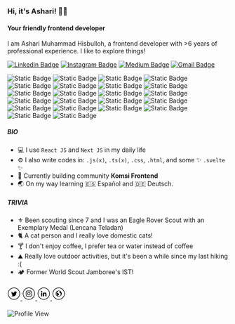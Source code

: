 ### Hi, it's Ashari! 👋🏼

#### Your friendly frontend developer

I am Ashari Muhammad Hisbulloh, a frontend developer with >6 years of  professional experience. I like to explore things!

[![Linkedin Badge](https://img.shields.io/badge/-asharimh97-blue?style=flat-square&logo=Linkedin&logoColor=white&link=https://www.linkedin.com/in/asharimh97/)](https://www.linkedin.com/in/asharimh97/)
[![Instagram Badge](https://img.shields.io/badge/-asharimh97-purple?style=flat-square&logo=instagram&logoColor=white&link=https://instagram.com/asharimh97/)](https://instagram.com/asharimh97)
[![Medium Badge](https://img.shields.io/badge/-@iamashari-03a57a?style=flat-square&labelColor=000000&logo=Medium&link=https://medium.com/@iamashari/)](https://medium.com/@iamashari)
[![Gmail Badge](https://img.shields.io/badge/-asharimh97@gmail.com-c14438?style=flat-square&logo=Gmail&logoColor=white&link=mailto:asharimh97@gmail.com)](mailto:asharimh97@gmail.com)

![Static Badge](https://img.shields.io/badge/Javascript-black?style=flat&logo=javascript)
![Static Badge](https://img.shields.io/badge/Node%20JS-black?style=flat&logo=node.js)
![Static Badge](https://img.shields.io/badge/React-black?style=flat&logo=react)
![Static Badge](https://img.shields.io/badge/Redux-black?style=flat&logo=redux)
![Static Badge](https://img.shields.io/badge/Zustand-black?style=flat&logo=react)
![Static Badge](https://img.shields.io/badge/React%20Query-black?style=flat&logo=react%20query)
![Static Badge](https://img.shields.io/badge/Recoil%20JS-black?style=flat&logo=recoil)
![Static Badge](https://img.shields.io/badge/Next%20JS-black?style=flat&logo=next.js)
![Static Badge](https://img.shields.io/badge/Gatsby%20JS-black?style=flat&logo=gatsby)
![Static Badge](https://img.shields.io/badge/Typescript-black?style=flat&logo=typescript)
![Static Badge](https://img.shields.io/badge/Express%20JS-black?style=flat&logo=express)
![Static Badge](https://img.shields.io/badge/Prisma%20ORM-black?style=flat&logo=prisma)
![Static Badge](https://img.shields.io/badge/Styled%20Components-black?style=flat&logo=styled-components)
![Static Badge](https://img.shields.io/badge/Tailwind%20CSS-black?style=flat&logo=tailwindcss)
![Static Badge](https://img.shields.io/badge/ANT%20Design-black?style=flat&logo=ant-design)
![Static Badge](https://img.shields.io/badge/Bootstrap-black?style=flat&logo=bootstrap)
![Static Badge](https://img.shields.io/badge/Svelte-black?style=flat&logo=svelte)
![Static Badge](https://img.shields.io/badge/Git-black?style=flat&logo=git)
![Static Badge](https://img.shields.io/badge/GraphQL-black?style=flat&logo=graphql)
![Static Badge](https://img.shields.io/badge/Jest-black?style=flat&logo=jest&logoColor=853957)
![Static Badge](https://img.shields.io/badge/Vitest-black?style=flat&logo=vitest)
![Static Badge](https://img.shields.io/badge/React%20Testing%20Library-black?style=flat&logo=testing-library)

##### BIO

- 💻 I use `React JS` and `Next JS` in my daily life
- ⚙️ I also write codes in: `.js(x)`, `.ts(x)`, `.css`, `.html`, and some ✨ `.svelte` ✨
- 🔮 Currently building community **Komsi Frontend**
- 🌏 On my way learning 🇪🇸 Español and 🇩🇪 Deutsch.

##### TRIVIA

- ⚜️ Been scouting since 7 and I was an Eagle Rover Scout with an Exemplary Medal (Lencana Teladan)
- 🐈 A cat person and I really love domestic cats!
- 🍸 I don't enjoy coffee, I prefer tea or water instead of coffee
- ⛰ Really love outdoor activities, but it's been a while since my last hiking :(
- 🏕️ Former World Scout Jamboree's IST!

####

<a href="https://twitter.com/asharimh97" target="_blank">
  <img src="https://raw.githubusercontent.com/asharimh97/asharimh97/main/icons/tw.png" alt="Twitter" width="30">
</a>
<a href="https://www.instagram.com/asharimh97/" target="_blank">
  <img src="https://raw.githubusercontent.com/asharimh97/asharimh97/main/icons/ig.png" alt="Instagram" width="30">
</a>
<a href="https://www.linkedin.com/in/asharimh97/" target="_blank">
  <img src="https://raw.githubusercontent.com/asharimh97/asharimh97/main/icons/in.png" alt="LinkedIn" width="30">
</a>
<a href="https://iamashari.me/" target="_blank">
  <img src="https://raw.githubusercontent.com/asharimh97/asharimh97/main/icons/www.png" alt="Website" width="30">
</a>


####
![Profile View](https://visitor-badge.laobi.icu/badge?page_id=asharimh97)
